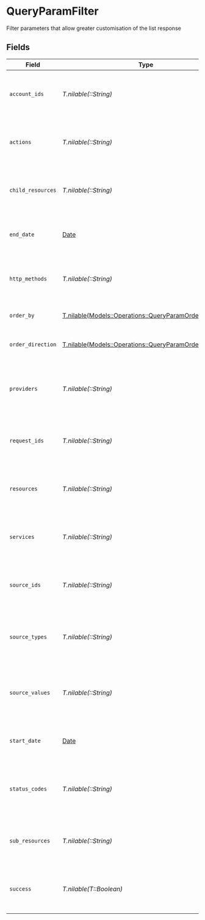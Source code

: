 # QueryParamFilter

Filter parameters that allow greater customisation of the list response


## Fields

| Field                                                                                                          | Type                                                                                                           | Required                                                                                                       | Description                                                                                                    | Example                                                                                                        |
| -------------------------------------------------------------------------------------------------------------- | -------------------------------------------------------------------------------------------------------------- | -------------------------------------------------------------------------------------------------------------- | -------------------------------------------------------------------------------------------------------------- | -------------------------------------------------------------------------------------------------------------- |
| `account_ids`                                                                                                  | *T.nilable(::String)*                                                                                          | :heavy_minus_sign:                                                                                             | A comma-separated list of account IDs to filter the results by.                                                | 45355976281015164504,45355976281015164505                                                                      |
| `actions`                                                                                                      | *T.nilable(::String)*                                                                                          | :heavy_minus_sign:                                                                                             | A comma-separated list of actions to filter the results by.                                                    | download,upload                                                                                                |
| `child_resources`                                                                                              | *T.nilable(::String)*                                                                                          | :heavy_minus_sign:                                                                                             | A comma-separated list of child resources to filter the results by.                                            | documents,time-off                                                                                             |
| `end_date`                                                                                                     | [Date](https://ruby-doc.org/stdlib-2.6.1/libdoc/date/rdoc/Date.html)                                           | :heavy_minus_sign:                                                                                             | A ISO8601 date string to filter the results by end_date.                                                       | 2020-01-01T00:00:00.000Z                                                                                       |
| `http_methods`                                                                                                 | *T.nilable(::String)*                                                                                          | :heavy_minus_sign:                                                                                             | A comma-separated list of HTTP methods to filter the results by.                                               | GET,POST                                                                                                       |
| `order_by`                                                                                                     | [T.nilable(Models::Operations::QueryParamOrderBy)](../../models/operations/queryparamorderby.md)               | :heavy_minus_sign:                                                                                             | The field to order the results by.                                                                             | created_at                                                                                                     |
| `order_direction`                                                                                              | [T.nilable(Models::Operations::QueryParamOrderDirection)](../../models/operations/queryparamorderdirection.md) | :heavy_minus_sign:                                                                                             | The direction to order the results by.                                                                         | asc                                                                                                            |
| `providers`                                                                                                    | *T.nilable(::String)*                                                                                          | :heavy_minus_sign:                                                                                             | A comma-separated list of provider keys to filter the results by.                                              | ashby,greenhouse                                                                                               |
| `request_ids`                                                                                                  | *T.nilable(::String)*                                                                                          | :heavy_minus_sign:                                                                                             | A comma-separated list of request IDs to filter the results by.                                                | adbf752f-6457-4ddd-89b3-98ae2252b83b,adbf752f-6457-4ddd-89b3-98ae2252b83c                                      |
| `resources`                                                                                                    | *T.nilable(::String)*                                                                                          | :heavy_minus_sign:                                                                                             | A comma-separated list of resources to filter the results by.                                                  | employees,users                                                                                                |
| `services`                                                                                                     | *T.nilable(::String)*                                                                                          | :heavy_minus_sign:                                                                                             | A comma-separated list of services to filter the results by.                                                   | hris,ats                                                                                                       |
| `source_ids`                                                                                                   | *T.nilable(::String)*                                                                                          | :heavy_minus_sign:                                                                                             | A comma-separated list of source IDs to filter the results by.                                                 |                                                                                                                |
| `source_types`                                                                                                 | *T.nilable(::String)*                                                                                          | :heavy_minus_sign:                                                                                             | A comma-separated list of source types to filter the results by.                                               | DASHBOARD,SYNTHETIC_WEBHOOK                                                                                    |
| `source_values`                                                                                                | *T.nilable(::String)*                                                                                          | :heavy_minus_sign:                                                                                             | A comma-separated list of source values to filter the results by.                                              |                                                                                                                |
| `start_date`                                                                                                   | [Date](https://ruby-doc.org/stdlib-2.6.1/libdoc/date/rdoc/Date.html)                                           | :heavy_minus_sign:                                                                                             | A ISO8601 date string to filter the results by start_date.                                                     | 2020-01-01T00:00:00.000Z                                                                                       |
| `status_codes`                                                                                                 | *T.nilable(::String)*                                                                                          | :heavy_minus_sign:                                                                                             | A comma-separated list of status codes to filter the results by.                                               | 200,400                                                                                                        |
| `sub_resources`                                                                                                | *T.nilable(::String)*                                                                                          | :heavy_minus_sign:                                                                                             | A comma-separated list of sub resources to filter the results by.                                              | documents,employees                                                                                            |
| `success`                                                                                                      | *T.nilable(T::Boolean)*                                                                                        | :heavy_minus_sign:                                                                                             | A boolean value to filter the results by success or failure.                                                   | true                                                                                                           |
